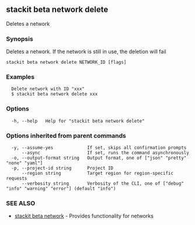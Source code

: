 ## stackit beta network delete

Deletes a network

### Synopsis

Deletes a network.
If the network is still in use, the deletion will fail


```
stackit beta network delete NETWORK_ID [flags]
```

### Examples

```
  Delete network with ID "xxx"
  $ stackit beta network delete xxx
```

### Options

```
  -h, --help   Help for "stackit beta network delete"
```

### Options inherited from parent commands

```
  -y, --assume-yes             If set, skips all confirmation prompts
      --async                  If set, runs the command asynchronously
  -o, --output-format string   Output format, one of ["json" "pretty" "none" "yaml"]
  -p, --project-id string      Project ID
      --region string          Target region for region-specific requests
      --verbosity string       Verbosity of the CLI, one of ["debug" "info" "warning" "error"] (default "info")
```

### SEE ALSO

* [stackit beta network](./stackit_beta_network.md)	 - Provides functionality for networks

